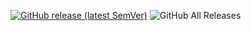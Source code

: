[![GitHub release (latest SemVer)](https://img.shields.io/github/v/release/1C0D/Obsidian-Vault-Name-in-Status-Bar?style=for-the-badge&sort=semver)](https://github.com/1C0D/Obsidian-Vault-Name-in-Status-Bar/releases/latest)
![GitHub All Releases](https://img.shields.io/github/downloads/1C0D/Obsidian-Vault-Name-in-Status-Bar/total?style=for-the-badge)
